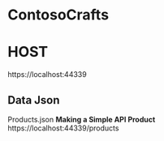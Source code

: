 # ContosoCrafts
# HOST
https://localhost:44339
## Data Json 
Products.json
**Making a Simple API Product**
https://localhost:44339/products
